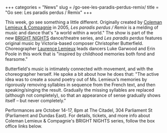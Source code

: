 +++
categories = "News"
slug = /go-see-les-paradis-perdus-remix/
title = "Go see: Les paradis perdus / Remix"
+++

This week, go see something a little different. Originally created by [Coleman Lemieux & Compagnie](http://colemanlemieux.com/) in 2005, *Les paradis perdus / Remix* is a melding of music and dance that's "a world within a world." The show is part of the new [BRIGHT NIGHTS](http://colemanlemieux.com/citadel/brightnights/) dance/theatre series, and *Les paradis perdus* features original music by Victoria-based composer Christopher Butterfield. Choreographer [Laurence Lemieux](http://colemanlemieux.com/company/laurencelemieux/) leads dancers Luke Garwood and Erin Poole in this work that is "inspired by childhood memories both fond and fearsome."

Butterfield's music is intimately connected with movement, and with the choreographer herself. He spoke a bit about how he does that: "The active idea was to create a sound poetry out of Ms. Lemieux’s memories by rigorously removing syllables in sequence from the French text, and then speaking/singing the result. Gradually the missing syllables are replaced (although not completely), so that an appearance of sense gradually shows itself – but never completely."

Performances are October 14-17, 8pm at The Citadel, 304 Parliament St (Parliament and Dundas East). For details, tickets, and more info about Coleman Lemieux & Compagnie's BRIGHT NIGHTS series, follow the box office links below.
